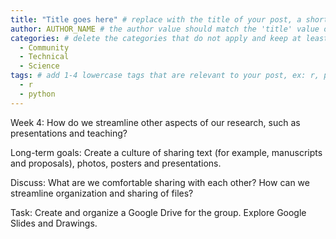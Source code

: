 ```yaml
---
title: "Title goes here" # replace with the title of your post, a short catchy description to entice readers
author: AUTHOR_NAME # the author value should match the 'title' value of your contributor file located here /gh-pages/_contributors. If you do not have a contributor file, please feel free to make one or contact one of our team members to assist you.
categories: # delete the categories that do not apply and keep at least one
  - Community
  - Technical
  - Science
tags: # add 1-4 lowercase tags that are relevant to your post, ex: r, python, genomics, workflows
  - r
  - python
---
```


Week 4: How do we streamline other aspects of our research, such as presentations and teaching?

Long-term goals: Create a culture of sharing text (for example, manuscripts and proposals), photos, posters and presentations.

Discuss: What are we comfortable sharing with each other? How can we streamline organization and sharing of files?

Task: Create and organize a Google Drive for the group. Explore Google Slides and Drawings.
